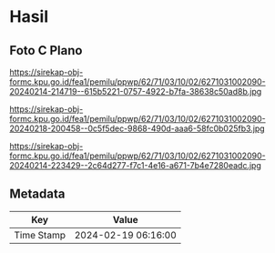 # Hasil

## Foto C Plano

https://sirekap-obj-formc.kpu.go.id/fea1/pemilu/ppwp/62/71/03/10/02/6271031002090-20240214-214719--615b5221-0757-4922-b7fa-38638c50ad8b.jpg

https://sirekap-obj-formc.kpu.go.id/fea1/pemilu/ppwp/62/71/03/10/02/6271031002090-20240218-200458--0c5f5dec-9868-490d-aaa6-58fc0b025fb3.jpg

https://sirekap-obj-formc.kpu.go.id/fea1/pemilu/ppwp/62/71/03/10/02/6271031002090-20240214-223429--2c64d277-f7c1-4e16-a671-7b4e7280eadc.jpg


## Metadata

| Key        | Value               |
| ---------- | ------------------- |
| Time Stamp | 2024-02-19 06:16:00 |



